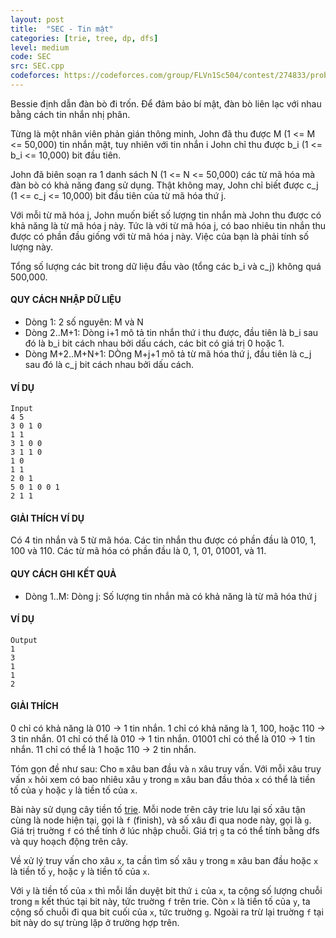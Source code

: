 ```yaml
---
layout: post
title:  "SEC - Tin mật"
categories: [trie, tree, dp, dfs]
level: medium
code: SEC
src: SEC.cpp
codeforces: https://codeforces.com/group/FLVn1Sc504/contest/274833/problem/H
---
```


Bessie định dẫn đàn bò đi trốn. Để đảm bảo bí mật, đàn bò liên lạc với nhau bằng cách tin nhắn nhị phân.

Từng là một nhân viên phản gián thông minh, John đã thu được M (1 <= M <= 50,000) tin nhắn mật, tuy nhiên với tin nhắn i John chỉ thu được b\_i (1 <= b\_i <= 10,000) bit đầu tiên.

John đã biên soạn ra 1 danh sách N (1 <= N <= 50,000) các từ mã hóa mà đàn bò có khả năng đang sử dụng. Thật không may, John chỉ biết được c\_j (1 <= c\_j <= 10,000) bit đầu tiên của từ mã hóa thứ j.

Với mỗi từ mã hóa j, John muốn biết số lượng tin nhắn mà John thu được có khả năng là từ mã hóa j này. Tức là với từ mã hóa j, có bao nhiêu tin nhắn thu được có phần đầu giống với từ mã hóa j này. Việc của bạn là phải tính số lượng này.

Tổng số lượng các bit trong dữ liệu đầu vào (tổng các b\_i và c\_j) không quá 500,000.

#### QUY CÁCH NHẬP DỮ LIỆU

+ Dòng 1: 2 số nguyên: M và N
+ Dòng 2..M+1: Dòng i+1 mô tả tin nhắn thứ i thu được, đầu tiên là b\_i sau đó là b\_i bit cách nhau bởi dấu cách, các bit có giá trị 0 hoặc 1.
+ Dòng M+2..M+N+1: DÒng M+j+1 mô tả từ mã hóa thứ j, đầu tiên là c\_j sau đó là c\_j bit cách nhau bởi dấu cách.

#### VÍ DỤ

```
Input
4 5
3 0 1 0
1 1
3 1 0 0
3 1 1 0
1 0
1 1
2 0 1
5 0 1 0 0 1
2 1 1
```

#### GIẢI THÍCH VÍ DỤ

Có 4 tin nhắn và 5 từ mã hóa. Các tin nhắn thu được có phần đầu là 010, 1, 100 và 110. Các từ mã hóa có phần đầu là 0, 1, 01, 01001, và 11.

#### QUY CÁCH GHI KẾT QUẢ

+ Dòng 1..M: Dòng j: Số lượng tin nhắn mà có khả năng là từ mã hóa thứ j

#### VÍ DỤ

```
Output
1
3
1
1
2
```

#### GIẢI THÍCH

0 chỉ có khả năng là 010 -> 1 tin nhắn. 1 chỉ có khả năng là 1, 100, hoặc 110 -> 3 tin nhắn. 01 chỉ có thể là 010 -> 1 tin nhắn. 01001 chỉ có thể là 010 -> 1 tin nhắn. 11 chỉ có thể là 1 hoặc 110 -> 2 tin nhắn.

<!--more-->



Tóm gọn đề như sau: Cho `m` xâu ban đầu và `n` xâu truy vấn. Với mỗi xâu truy vấn `x` hỏi xem có bao nhiêu xâu `y` trong `m` xâu ban đầu thỏa `x` có thể là tiền tố của `y` hoặc `y` là tiền tố của `x`.

Bài này sử dụng cây tiền tố [trie](https://vnspoj.github.io/category/trie). Mỗi node trên cây trie lưu lại số xâu tận cùng là node hiện tại, gọi là `f` (finish), và số xâu đi qua node này, gọi là `g`. Giá trị truờng `f` có thể tính ở lúc nhập chuỗi. Giá trị `g` ta có thể tính bằng dfs và quy hoạch động trên cây.

Về xử lý truy vấn cho xâu `x`, ta cần tìm số xâu `y` trong `m` xâu ban đầu hoặc `x` là tiền tố `y`, hoặc `y` là tiền tố của `x`. 

Với `y` là tiền tố của `x` thì mỗi lần duyệt bit thứ `i` của `x`, ta cộng số lượng chuỗi trong `m` kết thúc tại bit này, tức truờng `f` trên trie. Còn `x` là tiền tố của `y`, ta cộng số chuỗi đi qua bit cuối của `x`, tức truờng `g`. Ngoài ra trừ lại truờng `f` tại bit này do sự trùng lặp ở trường hợp trên.
